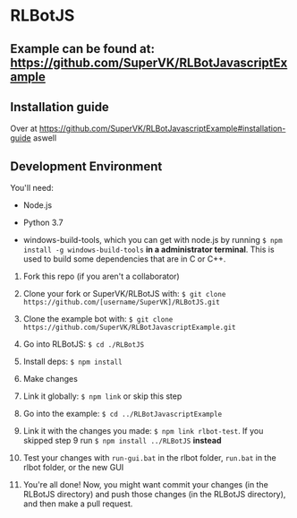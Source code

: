 # RLBotJS

## Example can be found at: https://github.com/SuperVK/RLBotJavascriptExample

## Installation guide

Over at https://github.com/SuperVK/RLBotJavascriptExample#installation-guide aswell

## Development Environment

You'll need:

- Node.js

- Python 3.7

- windows-build-tools, which you can get with node.js by running `$ npm install -g windows-build-tools` **in a administrator terminal**. This is used to build some dependencies that are in C or C++.

1. Fork this repo (if you aren't a collaborator)

1. Clone your fork or SuperVK/RLBotJS with: `$ git clone https://github.com/[username/SuperVK]/RLBotJS.git`

1. Clone the example bot with: `$ git clone https://github.com/SuperVK/RLBotJavascriptExample.git`

1. Go into RLBotJS: `$ cd ./RLBotJS`

1. Install deps: `$ npm install`

1. Make changes

1. Link it globally: `$ npm link` or skip this step

1. Go into the example: `$ cd ../RLBotJavascriptExample`

1. Link it with the changes you made: `$ npm link rlbot-test`. If you skipped step 9 run `$ npm install ../RLBotJS` **instead**

1. Test your changes with `run-gui.bat` in the rlbot folder, `run.bat` in the rlbot folder, or the new GUI

1. You're all done! Now, you might want commit your changes (in the RLBotJS directory) and push those changes (in the RLBotJS directory), and then make a pull request.
